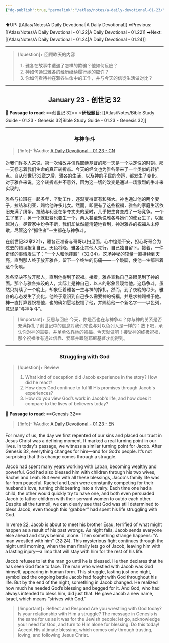 ```yaml
---
{"dg-publish":true,"permalink":"/atlas/notes/a-daily-devotional-01-23/"}
---
```


 ⬆️UP: [[Atlas/Notes/A Daily Devotional\|A Daily Devotional]]
⬅️Previous: [[Atlas/Notes/A Daily Devotional - 01.22\|A Daily Devotional - 01.22]]
➡️Next: [[Atlas/Notes/A Daily Devotional - 01.24\|A Daily Devotional - 01.24]]

---

> [!question]+ 回顾昨天的内容
> 1. 雅各在故事中遭遇了怎样的欺骗？他如何反应？
> 2. 神如何通过雅各的经历继续履行祂的应许？
> 3. 你如何看待神在雅各生命中的工作，并与今天的信徒生活做对比？

---
## <center>January 23 - 创世记 32</center>

📖 **Passage to read**: ==创世记 32==
⭐**研经题目**: [[Atlas/Notes/Bible Study Guide - 01.23 - Genesis 32\|Bible Study Guide - 01.23 - Genesis 32]]

---
### <center>与神争斗</center>

> [!info]- 🎙️Audio: [A Daily Devotional - 01.23 - CN]()

对我们许多人来说，第一次悔改并信靠耶稣基督的那一天是一个决定性的时刻。那一天标志着我们生命的真正转折点。今天的经文也为雅各带来了一个类似的转折点。自从创世记32章之后，雅各的生活，以及神的子民的命运，都发生了变化。对于雅各来说，这个转折点并不意外，因为这一切的改变是通过一场激烈的争斗来实现的。

雅各与拉班在一起多年，辛勤工作，逐渐变得富有和强大。神也通过他的两个妻子，拉结和利亚，赐给他许多儿女。然而，即便有了这些祝福，雅各的家庭生活依旧充满了纷争。拉结与利亚在争夺丈夫的爱时，几乎把生育变成了一场竞争。一个生了孩子，另一个就赶紧也要生一个，两人甚至劝说雅各与她们的使女生子，以超越对方。尽管家中纷争不断，我们却依然能清楚地看到，神对雅各的祝福从未停歇，尽管这个“抓住者”一生都在与神争斗。

在创世记32章22节，雅各正准备与哥哥以扫见面，心中惶恐不安，担心哥哥会为过去的错误报复自己。天色将晚，雅各让其他人先行，自己独自留下。接着，一件奇怪的事情发生了：“一个人和他摔跤”（32:24）。这场神秘的较量一直持续到天亮，直到那人终于放开雅各，留下一个终生的伤痛——一个跛脚，使他一生都带着这个伤痕。

雅各坚决不放开那人，直到他得到了祝福。接着，雅各宣称自己亲眼见到了神的面。那个与雅各摔跤的人，实际上是神自己，以人的形象显现给他。这场争斗，虽然只持续了一个晚上，却象征着雅各一生与神的挣扎。然而，到了夜晚的尽头，雅各的心态发生了变化。他终于意识到自己多么需要神的祝福，并恳求神赐福于他。神一直打算要祝福他，也的确如愿地祝福了他，并赐给他一个新名字——以色列，意思是“与神争斗”。

> [!important]+ 反思与回应
今天，你是否也在与神争斗？你与神的关系是否充满挣扎？创世记中的信息对我们来说与对以色列人是一样的：放下吧，承认你对神的需要，并单单依靠祂的祝福。今天就做吧！接受神的终极祝福，那个祝福唯有通过信靠、爱慕并跟随耶稣基督才能得到。


---
### <center>Struggling with God</center>

> [!question]+ Review
> 1. What kind of deception did Jacob experience in the story? How did he react?
> 2. How does God continue to fulfill His promises through Jacob's experiences?
> 3. How do you view God’s work in Jacob's life, and how does it compare to the lives of believers today?

📖 **Passage to read**: ==Genesis 32==

> [!info]- 🎙️Audio: [A Daily Devotional - 01.23 - EN]()


For many of us, the day we first repented of our sins and placed our trust in Jesus Christ was a defining moment. It marked a real turning point in our lives. In today's passage, we witness a similar turning point for Jacob. After Genesis 32, everything changes for him—and for God’s people. It’s not surprising that this change comes through a struggle.

Jacob had spent many years working with Laban, becoming wealthy and powerful. God had also blessed him with children through his two wives, Rachel and Leah. But even with all these blessings, Jacob's family life was far from peaceful. Rachel and Leah were constantly competing for their husband’s love, turning childbearing into a rivalry. Each time one had a child, the other would quickly try to have one, and both even persuaded Jacob to father children with their servant women to outdo each other. Despite all the turmoil, we can clearly see that God was still determined to bless Jacob, even though this “grabber” had spent his life struggling with God.

In verse 22, Jacob is about to meet his brother Esau, terrified of what might happen as a result of his past wrongs. As night falls, Jacob sends everyone else ahead and stays behind, alone. Then something strange happens: "A man wrestled with him" (32:24). This mysterious fight continues through the night until morning, when the man finally lets go of Jacob, leaving him with a lasting injury—a limp that will stay with him for the rest of his life.

Jacob refuses to let the man go until he is blessed. He then declares that he has seen God face to face. The man who wrestled with Jacob was God himself, appearing in human form. This struggle, lasting just one night, symbolized the ongoing battle Jacob had fought with God throughout his life. But by the end of the night, something in Jacob changed. He realized how much he needed God’s blessing and begged for it. And God, who had always intended to bless him, did just that. He gave Jacob a new name, Israel, which means “strives with God.”

> [!important]+ Reflect and Respond
Are you wrestling with God today? Is your relationship with Him a struggle? The message in Genesis is the same for us as it was for the Jewish people: let go, acknowledge your need for God, and turn to Him alone for blessing. Do this today! Accept His ultimate blessing, which comes only through trusting, loving, and following Jesus Christ.






